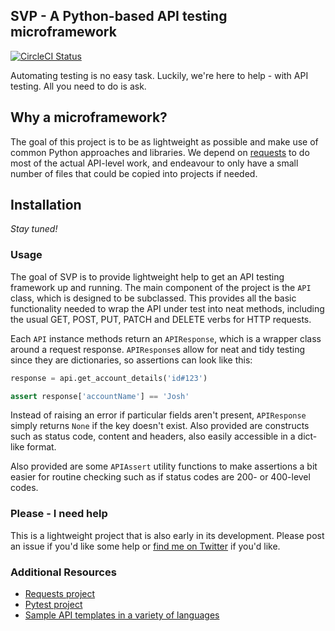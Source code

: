 ## SVP - A Python-based API testing microframework
[![CircleCI Status]()]()

Automating testing is no easy task. Luckily, we're here to help - with API testing. All you need to do is ask.

## Why a microframework? 

The goal of this project is to be as lightweight as possible and make use of common Python approaches and libraries. We depend on [requests](https://requests.kennethreitz.org/en/master/) to do most of the actual API-level work, and endeavour to only have a small number of files that could be copied into projects if needed.

## Installation

_Stay tuned!_

### Usage

The goal of SVP is to provide lightweight help to get an API testing framework up and running. The main component of the project is the `API` class, which is designed to be subclassed. This provides all the basic functionality needed to wrap the API under test into neat methods, including the usual GET, POST, PUT, PATCH and DELETE verbs for HTTP requests.

Each `API` instance methods return an `APIResponse`, which is a wrapper class around a request response. `APIResponse`s allow for neat and tidy testing since they are dictionaries, so assertions can look like this:

```python
response = api.get_account_details('id#123')

assert response['accountName'] == 'Josh'
```

Instead of raising an error if particular fields aren't present, `APIResponse` simply returns `None` if the key doesn't exist. Also provided are constructs such as status code, content and headers, also easily accessible in a dict-like format.

Also provided are some `APIAssert` utility functions to make assertions a bit easier for routine checking such as if status codes are 200- or 400-level codes.

### Please - I need help

This is a lightweight project that is also early in its development. Please post an issue if you'd like some help or [find me on Twitter](https://twitter.com/joshin4colours) if you'd like.

### Additional Resources

- [Requests project](https://requests.kennethreitz.org/en/master/)
- [Pytest project](https://pytest.org/en/latest/)
- [Sample API templates in a variety of languages](https://github.com/mwinteringham/api-framework)
